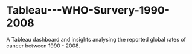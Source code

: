 # Tableau---WHO-Survery-1990-2008
A Tableau dashboard and insights analysing the reported global rates of cancer between 1990 - 2008. 
